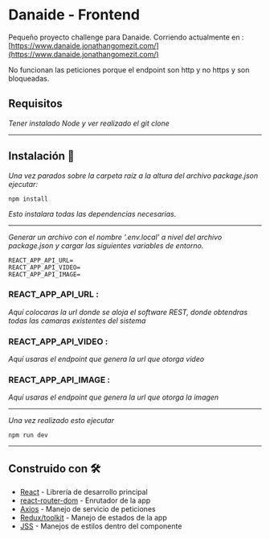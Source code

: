 # Danaide - Frontend

Pequeño proyecto challenge para Danaide.
Corriendo actualmente en : [https://www.danaide.jonathangomezit.com/](https://www.danaide.jonathangomezit.com/) 

No funcionan las peticiones porque el endpoint son http y no https y son bloqueadas.

## Requisitos 
_Tener instalado Node y ver realizado el git clone_

---

## Instalación 🔧

_Una vez parados sobre la carpeta raíz a la altura del archivo package.json ejecutar:_

```
npm install
```
_Esto instalara todas las dependencias necesarias._

----

_Generar un archivo con el nombre '.env.local' a nivel del archivo package.json y cargar las siguientes variables de entorno._

```
REACT_APP_API_URL=
REACT_APP_API_VIDEO=
REACT_APP_API_IMAGE=
```
### REACT_APP_API_URL : 
_Aquí colocaras la url donde se aloja el software REST, donde obtendras todas las camaras existentes del sistema_

### REACT_APP_API_VIDEO :
_Aquí usaras el endpoint que genera la url que otorga video_

### REACT_APP_API_IMAGE :
_Aquí usaras el endpoint que genera la url que otorga la imagen_

---

_Una vez realizado esto ejecutar_
```
npm run dev
```
---
## Construido con 🛠️

* [React](https://reactjs.org/) - Librería de desarrollo principal
* [react-router-dom](https://reactrouter.com/web/guides/quick-start) - Enrutador de la app
* [Axios](https://github.com/axios/axios) - Manejo de servicio de peticiones
* [Redux/toolkit](https://redux-toolkit.js.org/) - Manejo de estados de la app
* [JSS](https://cssinjs.org/) - Manejos de estilos dentro del componente